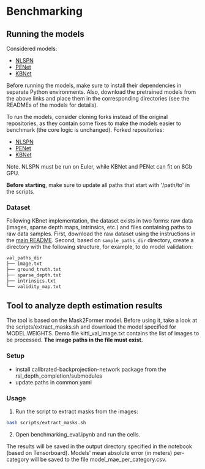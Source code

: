 # Benchmarking

## Running the models

Considered models:

- [NLSPN](https://github.com/zzangjinsun/NLSPN_ECCV20)
- [PENet](https://github.com/JUGGHM/PENet_ICRA2021)
- [KBNet](https://github.com/alexklwong/calibrated-backprojection-network)

Before running the models, make sure to install their dependencies in separate Python environments. Also, download the pretrained models from the above links and place them in the corresponding directories (see the READMEs of the models for details).

To run the models, consider cloning forks instead of the original repositories, as they contain some fixes to make the models easier to benchmark (the core logic is unchanged). Forked repositories:

- [NLSPN](https://github.com/kirilllzaitsev/NLSPN_ECCV20)
- [PENet](https://github.com/kirilllzaitsev/PENet_ICRA2021)
- [KBNet](https://github.com/kirilllzaitsev/calibrated-backprojection-network)

Note. NLSPN must be run on Euler, while KBNet and PENet can fit on 8Gb GPU.

**Before starting**, make sure to update all paths that start with '/path/to' in the scripts.

### Dataset

Following KBnet implementation, the dataset exists in two forms: raw data (images, sparse depth maps, intrinsics, etc.) and files containing paths to raw data samples. First, download the raw dataset using the instructions in the [main README](../README.md). Second, based on `sample_paths_dir` directory, create a directory with the following structure, for example, to do model validation:

```bash
val_paths_dir
├── image.txt
├── ground_truth.txt
├── sparse_depth.txt
├── intrinsics.txt
└── validity_map.txt
```

## Tool to analyze depth estimation results

The tool is based on the Mask2Former model. Before using it, take a look at the scripts/extract_masks.sh and download the model specified for MODEL.WEIGHTS. Demo file kitti_val_image.txt contains the list of images to be processed. **The image paths in the file must exist.**

### Setup

- install calibrated-backprojection-network package from the rsl_depth_completion/submodules
- update paths in common.yaml

### Usage

1. Run the script to extract masks from the images:

```bash
bash scripts/extract_masks.sh
```

2. Open benchmarking_eval.ipynb and run the cells.

The results will be saved in the output directory specified in the notebook (based on Tensorboard). Models' mean absolute error (in meters) per-category will be saved to the file model_mae_per_category.csv.
